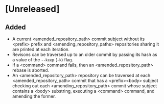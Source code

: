 # [Unreleased]

## Added

- A current \<amended\_repository\_path\> commit subject
without its \<prefix\> prefix
and \<amending\_repository\_paths\> repositories
sharing it are printed
at each iteration.
- Revisons can be traversed up to an older commit
by passing its hash as a value of the `--keep` (`-k`) flag.
- If a \<command\> command fails,
then an \<amended\_repository\_path\> rebase is aborted.
- An \<amended\_repository\_path\> repository can be traversed
at each \<amended\_repository\_path\> commit
that has a \<prefix\>\<body\> subject
checking out each \<amending\_repository\_path\> commit
whose subject contains a \<body\> substring,
executing a \<command\> command, and amending the former.
